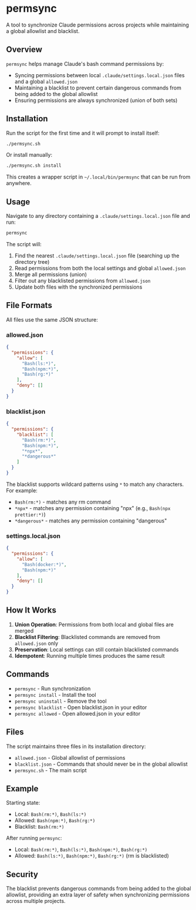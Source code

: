 # permsync

A tool to synchronize Claude permissions across projects while maintaining a global allowlist and blacklist.

## Overview

`permsync` helps manage Claude's bash command permissions by:
- Syncing permissions between local `.claude/settings.local.json` files and a global `allowed.json`
- Maintaining a blacklist to prevent certain dangerous commands from being added to the global allowlist
- Ensuring permissions are always synchronized (union of both sets)

## Installation

Run the script for the first time and it will prompt to install itself:

```bash
./permsync.sh
```

Or install manually:

```bash
./permsync.sh install
```

This creates a wrapper script in `~/.local/bin/permsync` that can be run from anywhere.

## Usage

Navigate to any directory containing a `.claude/settings.local.json` file and run:

```bash
permsync
```

The script will:
1. Find the nearest `.claude/settings.local.json` file (searching up the directory tree)
2. Read permissions from both the local settings and global `allowed.json`
3. Merge all permissions (union)
4. Filter out any blacklisted permissions from `allowed.json`
5. Update both files with the synchronized permissions

## File Formats

All files use the same JSON structure:

### allowed.json
```json
{
  "permissions": {
    "allow": [
      "Bash(ls:*)",
      "Bash(npm:*)",
      "Bash(rg:*)"
    ],
    "deny": []
  }
}
```

### blacklist.json
```json
{
  "permissions": {
    "blacklist": [
      "Bash(rm:*)",
      "Bash(npm:*)",
      "*npx*",
      "*dangerous*"
    ]
  }
}
```

The blacklist supports wildcard patterns using `*` to match any characters. For example:
- `Bash(rm:*)` - matches any rm command
- `*npx*` - matches any permission containing "npx" (e.g., `Bash(npx prettier:*)`)
- `*dangerous*` - matches any permission containing "dangerous"

### settings.local.json
```json
{
  "permissions": {
    "allow": [
      "Bash(docker:*)",
      "Bash(npm:*)"
    ],
    "deny": []
  }
}
```

## How It Works

1. **Union Operation**: Permissions from both local and global files are merged
2. **Blacklist Filtering**: Blacklisted commands are removed from `allowed.json` only
3. **Preservation**: Local settings can still contain blacklisted commands
4. **Idempotent**: Running multiple times produces the same result

## Commands

- `permsync` - Run synchronization
- `permsync install` - Install the tool
- `permsync uninstall` - Remove the tool
- `permsync blacklist` - Open blacklist.json in your editor
- `permsync allowed` - Open allowed.json in your editor

## Files

The script maintains three files in its installation directory:
- `allowed.json` - Global allowlist of permissions
- `blacklist.json` - Commands that should never be in the global allowlist
- `permsync.sh` - The main script

## Example

Starting state:
- Local: `Bash(rm:*)`, `Bash(ls:*)`
- Allowed: `Bash(npm:*)`, `Bash(rg:*)`
- Blacklist: `Bash(rm:*)`

After running `permsync`:
- Local: `Bash(rm:*)`, `Bash(ls:*)`, `Bash(npm:*)`, `Bash(rg:*)`
- Allowed: `Bash(ls:*)`, `Bash(npm:*)`, `Bash(rg:*)` (rm is blacklisted)

## Security

The blacklist prevents dangerous commands from being added to the global allowlist, providing an extra layer of safety when synchronizing permissions across multiple projects.